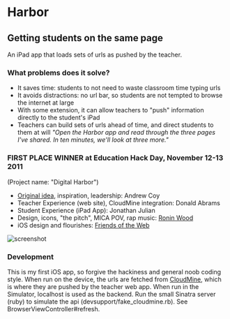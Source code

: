 # Harbor

## Getting students on the same page

An iPad app that loads sets of urls as pushed by the teacher.

### What problems does it solve?
* It saves time: students to not need to waste classroom time typing urls
* It avoids distractions: no url bar, so students are not tempted to browse the internet at large
* With some extension, it can allow teachers to "push" information directly to the student's iPad
* Teachers can build sets of urls ahead of time, and direct students to them at will *"Open the Harbor app and read through the three pages I've shared. In ten minutes, we'll look at three more."*

### FIRST PLACE WINNER at Education Hack Day, November 12-13 2011
(Project name: "Digital Harbor")

* [Original idea](http://educationhackday.uservoice.com/forums/118005-educator-s-wish-list/suggestions/2369073-teacher-guided-web-browsing), inspiration, leadership: Andrew Coy
* Teacher Experience (web site), CloudMine integration: Donald Abrams
* Student Experience (iPad App): Jonathan Julian
* Design, icons, "the pitch", MICA POV, rap music: [Ronin Wood](http://roninwoodalloneworddotcom.biz)
* iOS design and flourishes: [Friends of the Web](http://friendsoftheweb.com/)

![screenshot](http://dl.dropbox.com/u/2460931/iOS%20Simulator%20Screen%20shot%20Jan%2024%2C%202012%206.15.31%20PM.png)

### Development
This is my first iOS app, so forgive the hackiness and general noob coding style. When run on the device, the urls are fetched from [CloudMine](https://cloudmine.me/), which is where they are pushed by the teacher web app. When run in the Simulator, localhost is used as the backend. Run the small Sinatra server (ruby) to simulate the api (devsupport/fake_cloudmine.rb). See BrowserViewController#refresh.